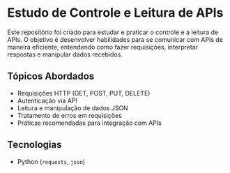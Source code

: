 # Estudo de Controle e Leitura de APIs

Este repositório foi criado para estudar e praticar o controle e a leitura de APIs. O objetivo é desenvolver habilidades para se comunicar com APIs de maneira eficiente, entendendo como fazer requisições, interpretar respostas e manipular dados recebidos.

## Tópicos Abordados
- Requisições HTTP (GET, POST, PUT, DELETE)
- Autenticação via API
- Leitura e manipulação de dados JSON
- Tratamento de erros em requisições
- Práticas recomendadas para integração com APIs

## Tecnologias
- Python (`requests`, `json`)